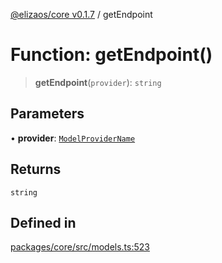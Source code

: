 [@elizaos/core v0.1.7](../index.md) / getEndpoint

# Function: getEndpoint()

> **getEndpoint**(`provider`): `string`

## Parameters

• **provider**: [`ModelProviderName`](../enumerations/ModelProviderName.md)

## Returns

`string`

## Defined in

[packages/core/src/models.ts:523](https://github.com/bbopar/eliza/blob/main/packages/core/src/models.ts#L523)
